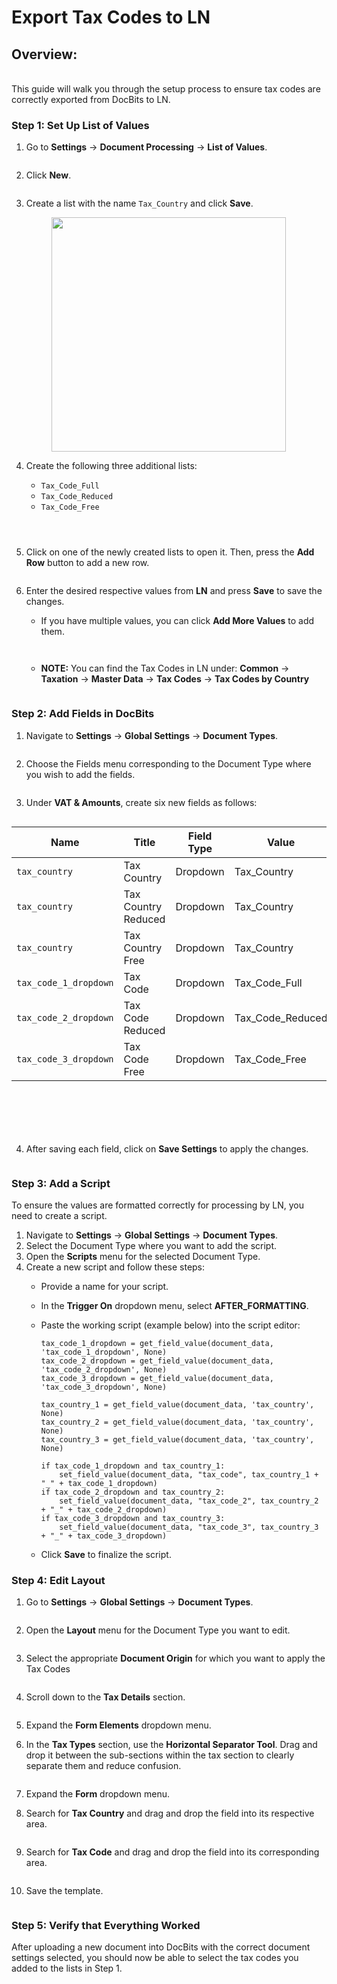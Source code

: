 # Export Tax Codes to LN

## **Overview:**

\
This guide will walk you through the setup process to ensure tax codes are correctly exported from DocBits to LN.



### **Step 1: Set Up List of Values**

1.  Go to **Settings** -> **Document Processing** -> **List of Values**.

    <figure><img src="../../../../.gitbook/assets/TaxCodes_1.png" alt=""><figcaption></figcaption></figure>
2.  Click **New**.



    <figure><img src="../../../../.gitbook/assets/TaxCodes_2.png" alt=""><figcaption></figcaption></figure>
3.  Create a list with the name `Tax_Country` and click **Save**.



    <figure><img src="../../../../.gitbook/assets/TaxCodes_3.png" alt="" width="375"><figcaption></figcaption></figure>
4.  Create the following three additional lists:

    * `Tax_Code_Full`
    * `Tax_Code_Reduced`
    * `Tax_Code_Free`

    <div align="left"><figure><img src="../../../../.gitbook/assets/TaxCodes_28.png" alt=""><figcaption></figcaption></figure> <figure><img src="../../../../.gitbook/assets/TaxCodes_29.png" alt=""><figcaption></figcaption></figure> <figure><img src="../../../../.gitbook/assets/TaxCodes_30.png" alt=""><figcaption></figcaption></figure></div>
5.  Click on one of the newly created lists to open it. Then, press the **Add Row** button to add a new row.



    <figure><img src="../../../../.gitbook/assets/TaxCode_4.png" alt=""><figcaption></figcaption></figure>
6.  Enter the desired respective values from **LN** and press **Save** to save the changes.

    * If you have multiple values, you can click **Add More Values** to add them.

    <div align="left"><figure><img src="../../../../.gitbook/assets/TaxCodes_5.png" alt=""><figcaption></figcaption></figure> <figure><img src="../../../../.gitbook/assets/TaxCodes_27.png" alt=""><figcaption></figcaption></figure></div>

    * **NOTE:** You can find the Tax Codes in LN under: **Common** → **Taxation** → **Master Data** → **Tax Codes** → **Tax Codes by Country**

    <figure><img src="../../../../.gitbook/assets/TaxCodes_LN.png" alt=""><figcaption></figcaption></figure>

### **Step 2: Add Fields in DocBits**

1.  Navigate to **Settings** -> **Global Settings** -> **Document Types**.

    <figure><img src="../../../../.gitbook/assets/TaxCodes_6.png" alt=""><figcaption></figcaption></figure>
2.  Choose the Fields menu corresponding to the Document Type where you wish to add the fields.

    <figure><img src="../../../../.gitbook/assets/TaxCodes_7.png" alt=""><figcaption></figcaption></figure>
3.  Under **VAT & Amounts**, create six new fields as follows:

    <figure><img src="../../../../.gitbook/assets/TaxCodes_8.png" alt=""><figcaption></figcaption></figure>

| **Name**              | **Title**           | **Field Type** | **Value**          |
| --------------------- | ------------------- | -------------- | ------------------ |
| `tax_country`         | Tax Country         | Dropdown       | Tax\_Country       |
| `tax_country`         | Tax Country Reduced | Dropdown       | Tax\_Country       |
| `tax_country`         | Tax Country Free    | Dropdown       | Tax\_Country       |
| `tax_code_1_dropdown` | Tax Code            | Dropdown       | Tax\_Code\_Full    |
| `tax_code_2_dropdown` | Tax Code Reduced    | Dropdown       | Tax\_Code\_Reduced |
| `tax_code_3_dropdown` | Tax Code Free       | Dropdown       | Tax\_Code\_Free    |

<div align="left"><figure><img src="../../../../.gitbook/assets/TaxCodes_10.png" alt=""><figcaption></figcaption></figure> <figure><img src="../../../../.gitbook/assets/TaxCodes_11.png" alt=""><figcaption></figcaption></figure> <figure><img src="../../../../.gitbook/assets/TaxCodes_12.png" alt=""><figcaption></figcaption></figure></div>

<div align="left"><figure><img src="../../../../.gitbook/assets/TaxCodes_13.png" alt=""><figcaption></figcaption></figure> <figure><img src="../../../../.gitbook/assets/TaxCodes_14.png" alt=""><figcaption></figcaption></figure> <figure><img src="../../../../.gitbook/assets/TaxCodes_15.png" alt=""><figcaption></figcaption></figure></div>

4. After saving each field, click on **Save Settings** to apply the changes.

<figure><img src="../../../../.gitbook/assets/TaxCodes_20 (1).png" alt=""><figcaption></figcaption></figure>

### Step 3: Add a Script

To ensure the values are formatted correctly for processing by LN, you need to create a script.

1. Navigate to **Settings** → **Global Settings** → **Document Types**.
2. Select the Document Type where you want to add the script.
3. Open the **Scripts** menu for the selected Document Type.
4. Create a new script and follow these steps:
   * Provide a name for your script.
   * In the **Trigger On** dropdown menu, select **AFTER\_FORMATTING**.
   *   Paste the working script (example below) into the script editor:

       ```
       tax_code_1_dropdown = get_field_value(document_data, 'tax_code_1_dropdown', None)
       tax_code_2_dropdown = get_field_value(document_data, 'tax_code_2_dropdown', None)
       tax_code_3_dropdown = get_field_value(document_data, 'tax_code_3_dropdown', None)

       tax_country_1 = get_field_value(document_data, 'tax_country', None)
       tax_country_2 = get_field_value(document_data, 'tax_country', None)
       tax_country_3 = get_field_value(document_data, 'tax_country', None)

       if tax_code_1_dropdown and tax_country_1:
           set_field_value(document_data, "tax_code", tax_country_1 + "_" + tax_code_1_dropdown)
       if tax_code_2_dropdown and tax_country_2:
           set_field_value(document_data, "tax_code_2", tax_country_2 + "_" + tax_code_2_dropdown)
       if tax_code_3_dropdown and tax_country_3:
           set_field_value(document_data, "tax_code_3", tax_country_3 + "_" + tax_code_3_dropdown)
       ```
   * Click **Save** to finalize the script.

### **Step 4: Edit Layout**

1.  Go to **Settings** -> **Global Settings** -> **Document Types**.

    <figure><img src="../../../../.gitbook/assets/TaxCodes_6.png" alt=""><figcaption></figcaption></figure>
2.  Open the **Layout** menu for the Document Type you want to edit.

    <figure><img src="../../../../.gitbook/assets/TaxCodes_19.png" alt=""><figcaption></figcaption></figure>
3.  Select the appropriate **Document Origin** for which you want to apply the Tax Codes

    <figure><img src="../../../../.gitbook/assets/TaxCodes_26.png" alt=""><figcaption></figcaption></figure>
4.  Scroll down to the **Tax Details** section.

    <figure><img src="../../../../.gitbook/assets/TaxCodes_21.png" alt=""><figcaption></figcaption></figure>
5. Expand the **Form Elements** dropdown menu.
6.  In the **Tax Types** section, use the **Horizontal Separator Tool**. Drag and drop it between the sub-sections within the tax section to clearly separate them and reduce confusion.

    <figure><img src="../../../../.gitbook/assets/TaxCodes_22.png" alt=""><figcaption></figcaption></figure>
7. Expand the **Form** dropdown menu.
8.  Search for **Tax Country** and drag and drop the field into its respective area.

    <figure><img src="../../../../.gitbook/assets/TaxCodes_23.png" alt=""><figcaption></figcaption></figure>
9.  Search for **Tax Code** and drag and drop the field into its corresponding area.

    <figure><img src="../../../../.gitbook/assets/TaxCodes_24.png" alt=""><figcaption></figcaption></figure>
10. Save the template.

    <figure><img src="../../../../.gitbook/assets/TaxCodes_25.png" alt=""><figcaption></figcaption></figure>

### Step 5: Verify that Everything Worked

After uploading a new document into DocBits with the correct document settings selected, you should now be able to select the tax codes you added to the lists in Step 1.

<figure><img src="../../../../.gitbook/assets/TaxCodes_31.png" alt=""><figcaption></figcaption></figure>
